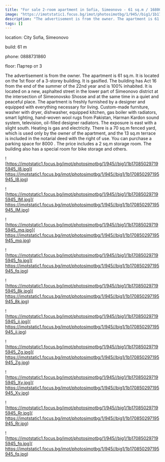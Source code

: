 ```yaml
---
title: "For sale 2-room apartment in Sofia, Simeonovo - 61 sq.m / 168000 EUR :: imot.bg Ad"
image: "https://imotstatic1.focus.bg/imot/photosimotbg/1/945//big1/1b170850297195945_fh.jpg"
description: "The advertisement is from the owner. The apartment is 61 sq.m. It is located on the 1st floor of a 3-storey building. It is gasified. The building has Act 16 from the end of the summer of the 22nd year and is 100% inhabited. It is located on a new, asphalted street in the lower part of Simeonovo district at the intersection of Simeonovsko Shosse and at the same time in a quiet and peaceful place. The apartment is freshly furnished by a designer and equipped with everything necessary for living. Custom-made furniture, washer with dryer, dishwasher, equipped kitchen, gas boiler with radiators, smart lighting, hand-woven wool rugs from Pakistan, Harman Kardon sound system, television, oil-filled designer radiators. The exposure is east with a slight south. Heating is gas and electricity. There is a 70 sq.m fenced yard, which is used only by the owner of the apartment, and the 13 sq.m terrace is included in the notarial deed with the right of use. You can purchase a parking space for 8000   . The price includes a 2 sq.m storage room. The building also has a special room for bike storage and others."
tags: []
---
```


location: City Sofia, Simeonovo

build: 61 m

phone: 0888731860

floor: Партер от 3

The advertisement is from the owner. The apartment is 61 sq.m. It is located on the 1st floor of a 3-storey building. It is gasified. The building has Act 16 from the end of the summer of the 22nd year and is 100% inhabited. It is located on a new, asphalted street in the lower part of Simeonovo district at the intersection of Simeonovsko Shosse and at the same time in a quiet and peaceful place. The apartment is freshly furnished by a designer and equipped with everything necessary for living. Custom-made furniture, washer with dryer, dishwasher, equipped kitchen, gas boiler with radiators, smart lighting, hand-woven wool rugs from Pakistan, Harman Kardon sound system, television, oil-filled designer radiators. The exposure is east with a slight south. Heating is gas and electricity. There is a 70 sq.m fenced yard, which is used only by the owner of the apartment, and the 13 sq.m terrace is included in the notarial deed with the right of use. You can purchase a parking space for 8000   . The price includes a 2 sq.m storage room. The building also has a special room for bike storage and others.


![https://imotstatic1.focus.bg/imot/photosimotbg/1/945//big1/1b170850297195945_I8.jpg]( https://imotstatic1.focus.bg/imot/photosimotbg/1/945//big1/1b170850297195945_I8.jpg)


![https://imotstatic1.focus.bg/imot/photosimotbg/1/945//big1/1b170850297195945_IM.jpg]( https://imotstatic1.focus.bg/imot/photosimotbg/1/945//big1/1b170850297195945_IM.jpg)


![https://imotstatic1.focus.bg/imot/photosimotbg/1/945//big1/1b170850297195945_mq.jpg]( https://imotstatic1.focus.bg/imot/photosimotbg/1/945//big1/1b170850297195945_mq.jpg)


![https://imotstatic1.focus.bg/imot/photosimotbg/1/945//big1/1b170850297195945_fq.jpg]( https://imotstatic1.focus.bg/imot/photosimotbg/1/945//big1/1b170850297195945_fq.jpg)


![https://imotstatic1.focus.bg/imot/photosimotbg/1/945//big1/1b170850297195945_8k.jpg]( https://imotstatic1.focus.bg/imot/photosimotbg/1/945//big1/1b170850297195945_8k.jpg)


![https://imotstatic1.focus.bg/imot/photosimotbg/1/945//big1/1b170850297195945_ii.jpg]( https://imotstatic1.focus.bg/imot/photosimotbg/1/945//big1/1b170850297195945_ii.jpg)


![https://imotstatic1.focus.bg/imot/photosimotbg/1/945//big1/1b170850297195945_Zg.jpg]( https://imotstatic1.focus.bg/imot/photosimotbg/1/945//big1/1b170850297195945_Zg.jpg)


![https://imotstatic1.focus.bg/imot/photosimotbg/1/945//big1/1b170850297195945_Xy.jpg]( https://imotstatic1.focus.bg/imot/photosimotbg/1/945//big1/1b170850297195945_Xy.jpg)


![https://imotstatic1.focus.bg/imot/photosimotbg/1/945//big1/1b170850297195945_Rr.jpg]( https://imotstatic1.focus.bg/imot/photosimotbg/1/945//big1/1b170850297195945_Rr.jpg)


![https://imotstatic1.focus.bg/imot/photosimotbg/1/945//big1/1b170850297195945_fq.jpg]( https://imotstatic1.focus.bg/imot/photosimotbg/1/945//big1/1b170850297195945_fq.jpg)


